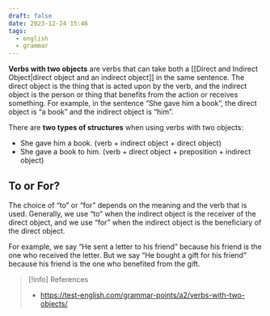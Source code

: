 ```yaml
---
draft: false
date: 2023-12-24 15:46
tags:
  - english
  - grammar
---
```


**Verbs with two objects** are verbs that can take both a [[Direct and Indirect Object|direct object and an indirect object]] in the same sentence. The direct object is the thing that is acted upon by the verb, and the indirect object is the person or thing that benefits from the action or receives something. For example, in the sentence “She gave him a book”, the direct object is “a book” and the indirect object is “him”.

There are **two types of structures** when using verbs with two objects:
- She gave him a book. (verb + indirect object + direct object)
- She gave a book to him. (verb + direct object + preposition + indirect object)

## To or For?
The choice of “to” or “for” depends on the meaning and the verb that is used. Generally, we use “to” when the indirect object is the receiver of the direct object, and we use “for” when the indirect object is the beneficiary of the direct object. 

For example, we say “He sent a letter to his friend” because his friend is the one who received the letter. But we say “He bought a gift for his friend” because his friend is the one who benefited from the gift.


> [!info] References
> - https://test-english.com/grammar-points/a2/verbs-with-two-objects/
